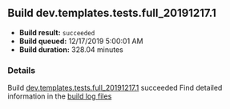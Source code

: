 ## Build dev.templates.tests.full_20191217.1
- **Build result:** `succeeded`
- **Build queued:** 12/17/2019 5:00:01 AM
- **Build duration:** 328.04 minutes
### Details
Build [dev.templates.tests.full_20191217.1](https://winappstudio.visualstudio.com/web/build.aspx?pcguid=a4ef43be-68ce-4195-a619-079b4d9834c2&builduri=vstfs%3a%2f%2f%2fBuild%2fBuild%2f32348) succeeded
Find detailed information in the [build log files]()
